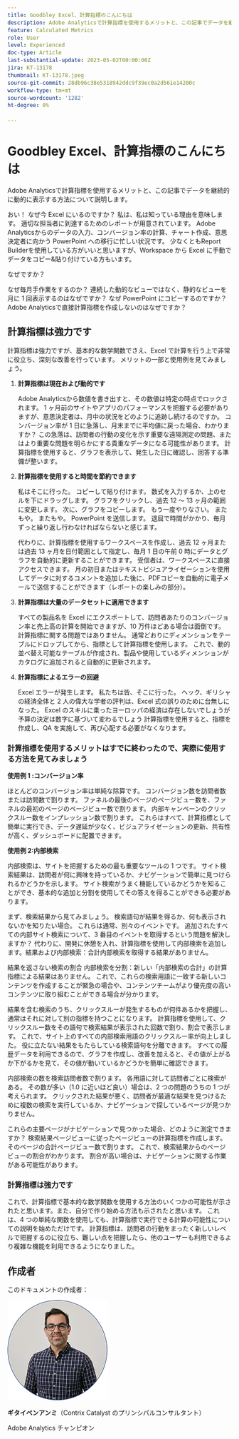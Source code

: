 ```yaml
---
title: Goodbley Excel、計算指標のこんにちは
description: Adobe Analyticsで計算指標を使用するメリットと、この記事でデータを継続的に動的に表示する方法について説明します。
feature: Calculated Metrics
role: User
level: Experienced
doc-type: Article
last-substantial-update: 2023-05-02T00:00:00Z
jira: KT-13178
thumbnail: KT-13178.jpeg
source-git-commit: 28db96c38e5318942ddc9f39ec0a2d561e14200c
workflow-type: tm+mt
source-wordcount: '1282'
ht-degree: 0%

---
```



# Goodbley Excel、計算指標のこんにちは

Adobe Analyticsで計算指標を使用するメリットと、この記事でデータを継続的に動的に表示する方法について説明します。

おい！ なぜ今 Excel にいるのですか？ 私は、私は知っている理由を意味します。 適切な担当者に到達するためのレポートが用意されています。 Adobe Analyticsからのデータの入力、コンバージョン率の計算、チャート作成、意思決定者に向かう PowerPoint への移行に忙しい状況です。 少なくともReport Builderを使用している方がいいと思いますが、Workspace から Excel に手動でデータをコピー&amp;貼り付けている方もいます。

なぜですか？

なぜ毎月手作業をするのか？ 連続した動的なビューではなく、静的なビューを月に 1 回表示するのはなぜですか？ なぜ PowerPoint にコピーするのですか？ Adobe Analyticsで直接計算指標を作成しないのはなぜですか？

## 計算指標は強力です

計算指標は強力ですが、基本的な数学関数でさえ、Excel で計算を行う上で非常に役立ち、深刻な改善を行っています。 メリットの一部と使用例を見てみましょう。

1. **計算指標は現在および動的です**

   Adobe Analyticsから数値を書き出すと、その数値は特定の時点でロックされます。 1 ヶ月前のサイトやアプリのパフォーマンスを把握する必要がありますが、意思決定者は、月中の状況をどのように追跡し続けるのですか。 コンバージョン率が 1 日に急落し、月末までに平均値に戻った場合、わかりますか？ この急落は、訪問者の行動の変化を示す重要な遠隔測定の問題、またはより重要な問題を明らかにする貴重なデータになる可能性があります。 計算指標を使用すると、グラフを表示して、発生した日に確認し、回答する準備が整います。

1. **計算指標を使用すると時間を節約できます**

   私はそこに行った。 コピーして貼り付けます。 数式を入力するか、上のセルを下にドラッグします。 グラフをクリックし、過去 12 ～ 13 ヶ月の範囲に変更します。 次に、グラフをコピーします。 もう一度やりなさい。 またもや。 またもや。 PowerPoint を送信します。 退屈で時間がかかり、毎月ずっと繰り返し行わなければならないと感じます。

   代わりに、計算指標を使用するワークスペースを作成し、過去 12 ヶ月または過去 13 ヶ月を日付範囲として指定し、毎月 1 日の午前 0 時にデータとグラフを自動的に更新することができます。 受信者は、ワークスペースに直接アクセスできます。 月の初日またはテキストビジュアライゼーションを使用してデータに対するコメントを追加した後に、PDFコピーを自動的に電子メールで送信することができます（レポートの楽しみの部分）。

1. **計算指標は大量のデータセットに適用できます**

   すべての製品名を Excel にエクスポートして、訪問者あたりのコンバージョン率と売上高の計算を開始できますが、10 万件ほどある場合は面倒です。 計算指標に関する問題ではありません。 通常どおりにディメンションをテーブルにドロップしてから、指標として計算指標を使用します。 これで、動的並べ替え可能なテーブルが作成され、製品や使用しているディメンションがカタログに追加されると自動的に更新されます。

1. **計算指標によるエラーの回避**

   Excel エラーが発生します。 私たちは皆、そこに行った。 ヘック、ギリシャの経済全体と 2 人の偉大な学者の評判は、Excel 式の誤りのために台無しになった。 Excel のスキルに乗ったヨーロッパの経済は存在しないでしょうが予算の決定は数字に基づいて変わるでしょう 計算指標を使用すると、指標を作成し、QA を実施して、再び心配する必要がなくなります。

### 計算指標を使用するメリットはすでに終わったので、実際に使用する方法を見てみましょう

**使用例 1 :コンバージョン率**

ほとんどのコンバージョン率は単純な除算です。 コンバージョン数を訪問者数または訪問数で割ります。 ファネルの最後のページのページビュー数を、ファネルの最初のページのページビュー数で割ります。 内部キャンペーンのクリックスルー数をインプレッション数で割ります。 これらはすべて、計算指標として簡単に実行でき、データ遅延が少なく、ビジュアライゼーションの更新、共有性が高く、ダッシュボードに配置できます。

**使用例 2:内部検索**

内部検索は、サイトを把握するための最も重要なツールの 1 つです。 サイト検索結果は、訪問者が何に興味を持っているか、ナビゲーションで簡単に見つけられるかどうかを示します。 サイト検索がうまく機能しているかどうかを知ることができ、基本的な追加と分割を使用してその答えを得ることができる必要があります。

まず、検索結果から見てみましょう。 検索語句が結果を得るか、何も表示されないかを知りたい場合。 これらは通常、別々のイベントです。 追加されたすべての内部サイト検索について、3 番目のイベントを取得するという問題を解決しますか？ 代わりに、開発に休憩を入れ、計算指標を使用して内部検索を追加します。結果および内部検索：合計内部検索を取得する結果がありません。

結果を返さない検索の割合 内部検索を分割：新しい「内部検索の合計」の計算指標による結果はありません。 これで、これらの検索用語に一致する新しいコンテンツを作成することが緊急の場合や、コンテンツチームがより優先度の高いコンテンツに取り組むことができる場合が分かります。

結果を含む検索のうち、クリックスルーが発生するものが何件あるかを把握し、通常はそれに対して別の指標を持つことになります。 計算指標を使用して、クリックスルー数をその語句で検索結果が表示された回数で割り、割合で表示します。 これで、サイト上のすべての内部検索用語のクリックスルー率が向上しました。 役に立たない結果をもたらしている検索語句を分離できます。 すべての履歴データを利用できるので、グラフを作成し、改善を加えると、その値が上がるか下がるかを見て、その値が動いているかどうかを簡単に確認できます。

内部検索の数を検索訪問者数で割ります。 各用語に対して訪問者ごとに検索がある。 その数が多い（1.0 に近いほど良い）場合は、2 つの問題のうちの 1 つが考えられます。 クリックされた結果が悪く、訪問者が最適な結果を見つけるために複数の検索を実行しているか、ナビゲーションで探しているページが見つかりません。

これらの主要ページがナビゲーションで見つかった場合、どのように測定できますか？ 検索結果ページビューに従ったページビューの計算指標を作成します。 そのページの合計ページビュー数で割ります。 これで、検索結果からのページビューの割合がわかります。 割合が高い場合は、ナビゲーションに関する作業がある可能性があります。

### 計算指標は強力です

これで、計算指標で基本的な数学関数を使用する方法のいくつかの可能性が示されたと思います。また、自分で作り始める方法も示されたと思います。 これは、4 つの単純な関数を使用しても、計算指標で実行できる計算の可能性についての説明を始めただけです。 計算指標は、訪問者の行動をまったく新しいレベルで把握するのに役立ち、難しい点を把握したら、他のユーザーも利用できるより複雑な機能を利用できるようになりました。

## 作成者

このドキュメントの作成者：

![ギッタイの頭撃](assets/gittai.png)

**ギタイベンアンミ**（Contrix Catalyst のプリンシパルコンサルタント）

Adobe Analytics チャンピオン
